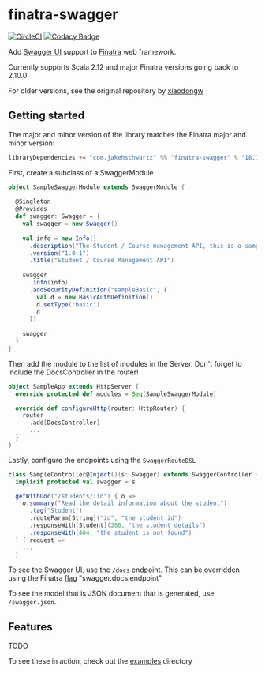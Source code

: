 # finatra-swagger

[![CircleCI](https://circleci.com/gh/jakehschwartz/finatra-swagger/tree/master.svg?style=svg)](https://circleci.com/gh/jakehschwartz/finatra-swagger/tree/master)
[![Codacy Badge](https://api.codacy.com/project/badge/Grade/02f5a150c842471cb8415b6510ed0ab6)](https://www.codacy.com/app/jakehschwartz54/finatra-swagger?utm_source=github.com&amp;utm_medium=referral&amp;utm_content=jakehschwartz/finatra-swagger&amp;utm_campaign=Badge_Grade)

Add [Swagger UI](http://swagger.io/swagger-ui/) support to [Finatra](https://github.com/twitter/finatra) web framework.

Currently supports Scala 2.12 and major Finatra versions going back to 2.10.0 

For older versions, see the original repository by [xiaodongw](https://github.com/xiaodongw/swagger-finatra)

## Getting started

The major and minor version of the library matches the Finatra major and minor version:
````sbt
libraryDependencies += "com.jakehschwartz" %% "finatra-swagger" % "18.10.0"
````

First, create a subclass of a SwaggerModule
````scala
object SampleSwaggerModule extends SwaggerModule {
    
  @Singleton
  @Provides
  def swagger: Swagger = {
    val swagger = new Swagger()
    
    val info = new Info()
      .description("The Student / Course management API, this is a sample for swagger document generation")
      .version("1.0.1")
      .title("Student / Course Management API")
    
    swagger
      .info(info)
      .addSecurityDefinition("sampleBasic", {
        val d = new BasicAuthDefinition()
        d.setType("basic")
        d
      })
    
    swagger
  }
}
````

Then add the module to the list of modules in the Server. Don't forget to include the DocsController in the router!
````scala
object SampleApp extends HttpServer {
  override protected def modules = Seq(SampleSwaggerModule)

  override def configureHttp(router: HttpRouter) {
    router
      .add[DocsController]
      ...
  } 
}
````
Lastly, configure the endpoints using the `SwaggerRouteDSL`
````scala
class SampleController@Inject()(s: Swagger) extends SwaggerController {
  implicit protected val swagger = s

  getWithDoc("/students/:id") { o =>
    o.summary("Read the detail information about the student")
      .tag("Student")
      .routeParam[String]("id", "the student id")
      .responseWith[Student](200, "the student details")
      .responseWith(404, "the student is not found")
  } { request =>
    ...
  }
````
To see the Swagger UI, use the `/docs` endpoint. This can be overridden using the Finatra 
[flag](https://twitter.github.io/finatra/user-guide/getting-started/flags.html) "swagger.docs.endpoint"

To see the model that is JSON document that is generated, use `/swagger.json`. 

## Features
TODO

To see these in action, check out the [examples](/examples) directory
